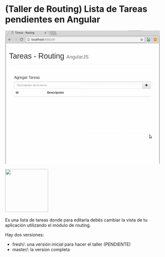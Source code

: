 # (Taller de Routing) Lista de Tareas pendientes en Angular

![video](video/demo.gif)

<img src="https://cloud.githubusercontent.com/assets/4549002/17751553/fa4e9aaa-649d-11e6-8593-5808b2c57611.png" height="140px" width="140px"></img>

Es una lista de tareas donde para editarla debés cambiar la vista de tu aplicación utilizando el módulo de routing.

Hay dos versiones:

* fresh/: una versión inicial para hacer el taller (PENDIENTE)
* master/: la version completa
